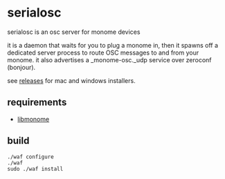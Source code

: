 # serialosc

serialosc is an osc server for monome devices

it is a daemon that waits for you to plug a monome in, then it spawns off a dedicated server process to route OSC messages to and from your monome.  it also advertises a _monome-osc._udp service over zeroconf (bonjour).  

see [releases](https://github.com/monome/serialosc/releases) for mac and windows installers.

## requirements

- [libmonome](https://github.com/monome/libmonome)

## build

```
./waf configure
./waf
sudo ./waf install
```

